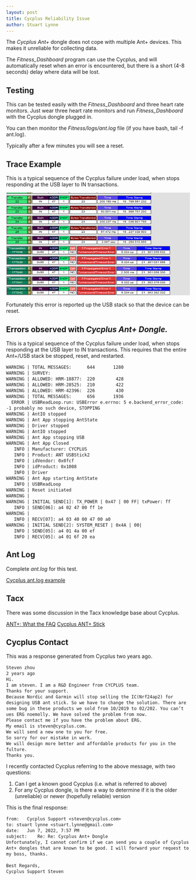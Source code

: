 ```yaml
---
layout: post
title: Cycplus Reliability Issue
author: Stuart Lynne
---
```


The *Cycplus Ant+* dongle does not cope with multiple Ant+ devices. This makes it unreliable for collecting
data. 

The *Fitness_Dashboard* program can use the Cycplus, and will automatically reset when an error is encountered,
but there is a short (4-8 seconds) delay where data will be lost.

## Testing

This can be tested easily with the *Fitness_Dashboard* and three heart rate monitors. Just wear three heart rate monitors
and run *Fitness_Dashboard* with the Cycplus dongle plugged in.

You can then monitor the *Fitness/logs/ant.log* file (if you have bash, tail -f ant.log).

Typically after a few minutes you will see a reset.

## Trace Example

This is a typical sequence of the Cycplus failure under load, when stops responding at the USB layer to
IN transactions.

![Cycplus USB Trace Example](/images/cycplus-error-trace.png)

Fortunately this error is reported up the USB stack so that the device can be reset.

## Errors observed with *Cycplus Ant+ Dongle.*

This is a typical sequence of the Cycplus failure under load, when stops responding at the USB layer to
IN transactions. This requires that the entire Ant+/USB stack be stopped, reset, and restarted.

```
WARNING | TOTAL MESSAGES:      644       1280
WARNING | SURVEY:
WARNING | ALLOWED: HRM-18877:  220        428
WARNING | ALLOWED: HRM-28525:  210        422
WARNING | ALLOWED: HRM-42396:  226        430
WARNING | TOTAL MESSAGES:      656       1936
  ERROR | USBReadLoop.run: USBError e.errno: 5 e.backend_error_code: -1 probably no such device, STOPPING
WARNING | AntIO stopped
WARNING | Ant App stopping AntState
WARNING | Driver stopped
WARNING | AntIO stopped
WARNING | Ant App stopping USB
WARNING | Ant App Closed
   INFO | Manufacturer: CYCPLUS
   INFO | Product: ANT USBStick2
   INFO | idVendor: 0x0fcf
   INFO | idProduct: 0x1008
   INFO | Driver
WARNING | Ant App starting AntState
   INFO | USBReadLoop
WARNING | Reset initiated
WARNING |
WARNING | INITIAL SEND[1]: TX_POWER | 0x47 | 00 FF| txPower: ff
   INFO | SEND[06]: a4 02 47 00 ff 1e
WARNING |
   INFO | RECV[07]: a4 03 40 00 47 00 a0
WARNING | INITIAL SEND[2]: SYSTEM_RESET | 0x4A | 00|
   INFO | SEND[05]: a4 01 4a 00 ef
   INFO | RECV[05]: a4 01 6f 20 ea
```

## Ant Log

Complete *ant.log* for this test.

[Cycplus ant.log example](/files/cycplus-ant.log)



## Tacx

There was some discussion in the Tacx knowledge base about Cycplus.

[ANT+: What the FAQ](https://tacxfaqx.com/knowledge-base/antwtf/)
[Cycplus ANT+ Stick]( https://tacxfaqx.com/knowledge-base/cycplus-ant-stick/)


## Cycplus Contact

This was a response generated from Cycplus two years ago.

```
Steven zhou
2 years ago
Hi.
I am steven. I am a R&D Engineer from CYCPLUS team.
Thanks for your support.
Because Nordic and Garmin will stop selling the IC(Nrf24ap2) for designing USB ant stick. So we have to change the solution. There are some bug in these products we sold from 10/2019 to 02/202. You can’t ues ERG noemolly. We have solved the problem from now.
Please contact me if you have the problem about ERG.
My email is steven@cycplus.com.
We will send a new one to you for free.
So sorry for our mistake in work.
We will design more better and affordable products for you in the fulture.
Thanks you.
```

I recently contacted Cycplus referring to the above message, with two questions:

1. Can I get a known good Cycplus (i.e. what is referred to above)
2. For any Cycplus dongle, is there a way to determine if it is the older (unreliable) or newer (hopefully reliable) version

This is the final response:

```
from:	Cycplus Support <steven@cycplus.com>
to:	stuart lynne <stuart.lynne@gmail.com>
date:	Jun 7, 2022, 7:57 PM
subject:	Re: Re: Cycplus Ant+ Dongle
Unfortunately, I cannot confirm if we can send you a couple of Cycplus Ant+ dongles that are known to be good. I will forward your request to my boss, thanks.

Best Regards,
Cycplus Support Steven
```
